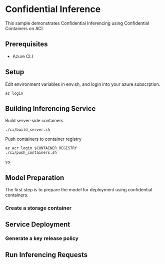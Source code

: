 # Confidential Inference

This sample demonstrates Confidential Inferencing using Confidential Containers on ACI. 

## Prerequisites
- Azure CLI

## Setup
Edit environment variables in env.sh, and login into your azure subscrption. 
```
az login
```

## Building Inferencing Service
Build server-side containers 
```
./ci/build_server.sh
```

Push containers to container registry
```
az acr login $CONTAINER_REGISTRY
./ci/push_containers.sh
```
ss
## Model Preparation
The first step is to prepare the model for deployment using confidential containers. 

### Create a storage container

## Service Deployment

### Generate a key release policy 

## Run Inferencing Requests